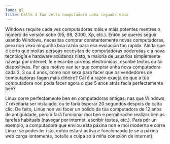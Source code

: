 ```yaml
---
lang: gl
title: Dálle á túa vella computadora unha segunda vida
---
```


Windows require cada vez computadoras máis e máis potentes mentres o número de versión sobe (95, 98, 2000, Xp, etc.). Entón se queres seguir usando Windows, necesitas comprar constantemente novas computadoras, pero non vexo ningunha boa razón para esa evolución tan rápida. Aínda que é certo que moitas persoas necesitan de computadoras poderosas e a nova tecnología e hardware axúdanos nisto, a maioría de usuarios simplemente navega por internet, le e escribe correos electrónicos, escribe textos ou fai diapositivas. Por que motivo van ter que comprar unha nova computadora cada 2, 3 ou 4 anos, como non sexa para facer que os vendedores de computadoras fagan máis diñeiro? Cal é a razón exacta de que a túa computadora non poda facer agora o que 5 anos atrás facía perfectamente ben?

Linux corre perfectamente ben en computadoras antigas, nas que Windows 7 rexeitaría ser instalado, ou te farí­a esperar 20 segundos despois de cada clic. De feito, Linux non vai facer un bólido da túa computadora de 12 anos de antigüidade, pero a fará funcionar moi ben e permitirache realizar ben as tarefas habituais (navegar por internet, escribir textos, etc.). Para pór un exemplo, a computadora que enviou esta páxina non é moi moderna e corre Linux: se podes ler isto, entón estará activa e funcionando (e se a páxina web carga lentamente, botalle a culpa só á miña conexión de internet).





